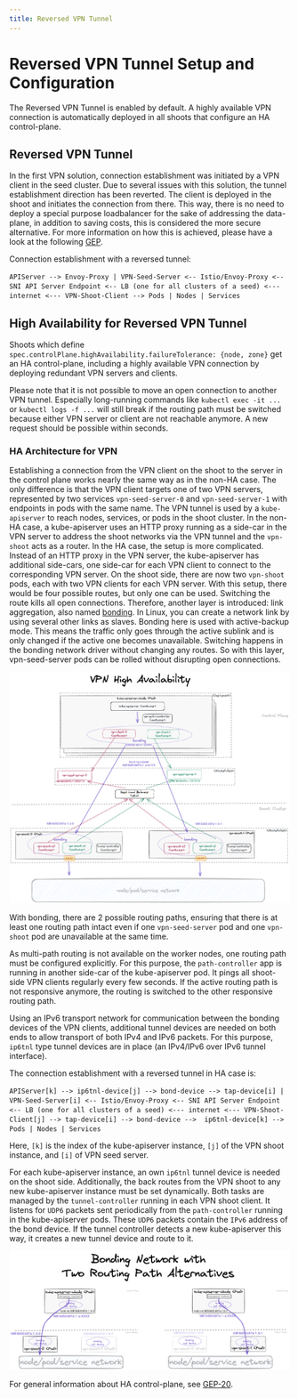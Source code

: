 ```yaml
---
title: Reversed VPN Tunnel
---
```


# Reversed VPN Tunnel Setup and Configuration 

The Reversed VPN Tunnel is enabled by default.
A highly available VPN connection is automatically deployed in all shoots that configure an HA control-plane.

## Reversed VPN Tunnel

In the first VPN solution, connection establishment was initiated by a VPN client in the seed cluster.
Due to several issues with this solution, the tunnel establishment direction has been reverted.
The client is deployed in the shoot and initiates the connection from there. This way, there is no need to deploy a special purpose
loadbalancer for the sake of addressing the data-plane, in addition to saving costs, this is considered the more secure alternative.
For more information on how this is achieved, please have a look at the following [GEP](../proposals/14-reversed-cluster-vpn.md).

Connection establishment with a reversed tunnel:

`APIServer --> Envoy-Proxy | VPN-Seed-Server <-- Istio/Envoy-Proxy <-- SNI API Server Endpoint <-- LB (one for all clusters of a seed) <--- internet <--- VPN-Shoot-Client --> Pods | Nodes | Services`

## High Availability for Reversed VPN Tunnel

Shoots which define `spec.controlPlane.highAvailability.failureTolerance: {node, zone}` get an HA control-plane, including a
highly available VPN connection by deploying redundant VPN servers and clients. 

Please note that it is not possible to move an open connection to another VPN tunnel. Especially long-running
commands like `kubectl exec -it ...` or `kubectl logs -f ...` will still break if the routing path must be switched 
because either VPN server or client are not reachable anymore. A new request should be possible within seconds.

### HA Architecture for VPN

Establishing a connection from the VPN client on the shoot to the server in the control plane works nearly the same
way as in the non-HA case. The only difference is that the VPN client targets one of two VPN servers, represented by two services 
`vpn-seed-server-0` and `vpn-seed-server-1` with endpoints in pods with the same name.
The VPN tunnel is used by a `kube-apiserver` to reach nodes, services, or pods in the shoot cluster.
In the non-HA case, a kube-apiserver uses an HTTP proxy running as a side-car in the VPN server to address
the shoot networks via the VPN tunnel and the `vpn-shoot` acts as a router.
In the HA case, the setup is more complicated. Instead of an HTTP proxy in the VPN server, the kube-apiserver has
additional side-cars, one side-car for each VPN client to connect to the corresponding VPN server.
On the shoot side, there are now two `vpn-shoot` pods, each with two VPN clients for each VPN server.
With this setup, there would be four possible routes, but only one can be used. Switching the route kills all
open connections. Therefore, another layer is introduced: link aggregation, also named [bonding](https://www.kernel.org/doc/Documentation/networking/bonding.txt).
In Linux, you can create a network link by using several other links as slaves. Bonding here is used with
active-backup mode. This means the traffic only goes through the active sublink and is only changed if the active one
becomes unavailable. Switching happens in the bonding network driver without changing any routes. So with this layer, 
vpn-seed-server pods can be rolled without disrupting open connections.

![VPN HA Architecture](images/vpn-ha-architecture.png)

With bonding, there are 2 possible routing paths, ensuring that there is at least one routing path intact even if
one `vpn-seed-server` pod and one `vpn-shoot` pod are unavailable at the same time.

As multi-path routing is not available on the worker nodes, one routing path must be configured explicitly.
For this purpose, the `path-controller` app is running in another side-car of the kube-apiserver pod.
It pings all shoot-side VPN clients regularly every few seconds. If the active routing path is not responsive anymore,
the routing is switched to the other responsive routing path.

Using an IPv6 transport network for communication between the bonding devices of the VPN clients, additional
tunnel devices are needed on both ends to allow transport of both IPv4 and IPv6 packets.
For this purpose, `ip6tnl` type tunnel devices are in place (an IPv4/IPv6 over IPv6 tunnel interface).

The connection establishment with a reversed tunnel in HA case is:

`APIServer[k] --> ip6tnl-device[j] --> bond-device --> tap-device[i] | VPN-Seed-Server[i] <-- Istio/Envoy-Proxy <-- SNI API Server Endpoint <-- LB (one for all clusters of a seed) <--- internet <--- VPN-Shoot-Client[j] --> tap-device[i] --> bond-device -->  ip6tnl-device[k] --> Pods | Nodes | Services`

Here, `[k]` is the index of the kube-apiserver instance, `[j]` of the VPN shoot instance, and `[i]` of VPN seed server.

For each kube-apiserver instance, an own `ip6tnl` tunnel device is needed on the shoot side.
Additionally, the back routes from the VPN shoot to any new kube-apiserver instance must be set dynamically. 
Both tasks are managed by the `tunnel-controller` running in each VPN shoot client.
It listens for `UDP6` packets sent periodically from the `path-controller` running in the kube-apiserver pods.
These `UDP6` packets contain the `IPv6` address of the bond device.
If the tunnel controller detects a new kube-apiserver this way, it creates a new tunnel device and route to it.

![Four possible routing paths](images/vpn-ha-routing-paths.png)

For general information about HA control-plane, see [GEP-20](../proposals/20-ha-control-planes.md). 
